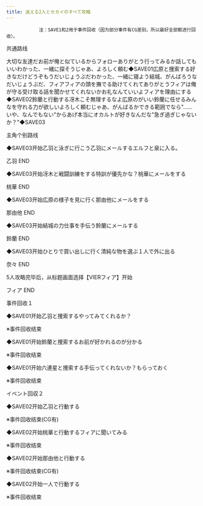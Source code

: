 ```yaml
---
title: 迷える2人とセカイのすべて攻略
---
```


                注：SAVE1和2用于事件回收（因为部分事件有CG差别，所以最好全部都进行回收）。

共通路线

大切な友達だお前が俺と似ているからフォローありがとう行ってみるか話してもいいわかった、一緒に探そうじゃあ、よろしく頼む◆SAVE01広原と捜索する好きなだけどうぞもうだいじょうぶだわかった、一緒に寝よう結城、がんばろうなだいじょうぶだ、フィアフィアの頭を撫でる助けてくれてありがとうフィアは俺が守る受け取る話を聞かせてくれないかお礼なんていいよフィアを理由にする◆SAVE02鈴蘭と行動する冴木こそ無理するなよ広原のがいい鈴蘭に任せるみんなを守れる力が欲しいよろしく頼むじゃあ、がんばるかできる範囲でなら"……いや、なんでもない"からあげ本当にオカルトが好きなんだな"急ぎ過ぎじゃないか？"◆SAVE03

主角个别路线

◆SAVE03开始乙羽と泳ぎに行こう乙羽にメールするエルフと泉に入る。

乙羽 END

◆SAVE03开始冴木と戦闘訓練をする特訓が優先かな？桃華にメールをする

桃華 END

◆SAVE03开始広原の様子を見に行く那由他にメールをする

那由他 END

◆SAVE03开始結城の力仕事を手伝う鈴蘭にメールする

鈴蘭 END

◆SAVE03开始ひとりで買い出しに行く清純な物を選ぶ１人で外に出る

奈々 END

5人攻略完毕后，从标题画面选择【VIERフィア】开始

フィア END

事件回收１

◆SAVE01开始乙羽と捜索するやってみてくれるか？

※事件回收结束

◆SAVE01开始鈴蘭と捜索するお前が好かれるのが分かる

※事件回收结束

◆SAVE01开始六連星と捜索する手伝ってくれないか？もらっておく

※事件回收结束

イベント回収２

◆SAVE02开始乙羽と行動する

※事件回收结束(CG有)

◆SAVE02开始桃華と行動するフィアに聞いてみる

※事件回收结束

◆SAVE02开始那由他と行動する

※事件回收结束(CG有)

◆SAVE02开始一人で行動する

※事件回收结束
              
